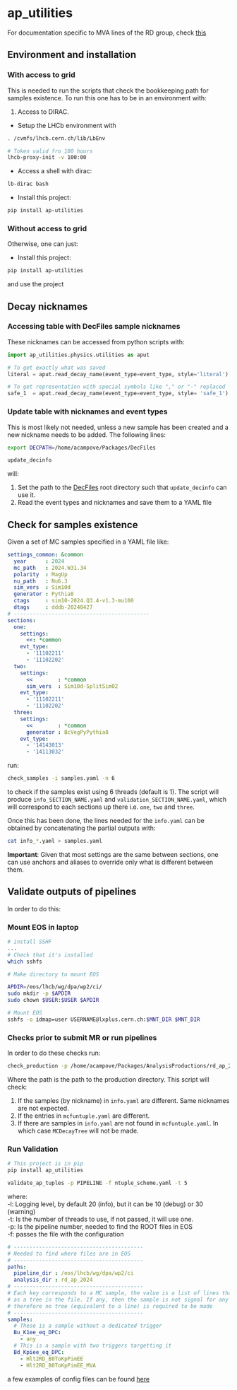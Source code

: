 # ap_utilities

For documentation specific to MVA lines of the RD group, check [this](doc/mva_lines.md)

## Environment and installation

### With access to grid

This is needed to run the scripts that check the bookkeeping path for samples existence.
To run this one has to be in an environment with:

1. Access to DIRAC.
- Setup the LHCb environment with
```bash
. /cvmfs/lhcb.cern.ch/lib/LbEnv 

# Token valid fro 100 hours
lhcb-proxy-init -v 100:00
```
- Access a shell with dirac:
```bash
lb-dirac bash
```
- Install this project:
```bash
pip install ap-utilities
```
### Without access to grid

Otherwise, one can just:

- Install this project:
```bash
pip install ap-utilities
````

and use the project

## Decay nicknames

### Accessing table with DecFiles sample nicknames

These nicknames can be accessed from python scripts with:

```python
import ap_utilities.physics.utilities as aput

# To get exactly what was saved
literal = aput.read_decay_name(event_type=event_type, style='literal')

# To get representation with special symbols like "," or "-" replaced
safe_1  = aput.read_decay_name(event_type=event_type, style= 'safe_1')
```

### Update table with nicknames and event types

This is most likely not needed, unless a new sample has been created and a new nickname needs to be added. The following lines:

```bash
export DECPATH=/home/acampove/Packages/DecFiles

update_decinfo
```

will:

1. Set the path to the [DecFiles](https://gitlab.cern.ch/lhcb-datapkg/Gen/DecFiles)
root directory such that `update_decinfo` can use it.
1. Read the event types and nicknames and save them to a YAML file

## Check for samples existence

Given a set of MC samples specified in a YAML file like:

```YAML
settings_common: &common
  year      : 2024
  mc_path   : 2024.W31.34
  polarity  : MagUp
  nu_path   : Nu6.3
  sim_vers  : Sim10d
  generator : Pythia8
  ctags     : sim10-2024.Q3.4-v1.3-mu100
  dtags     : dddb-20240427
# -------------------------------------------
sections:
  one:
    settings:
      <<: *common
    evt_type:
      - '11102211'
      - '11102202'
  two:
    settings:
      <<        : *common
      sim_vers  : Sim10d-SplitSim02
    evt_type:
      - '11102211'
      - '11102202'
  three:
    settings:
      <<        : *common
      generator : BcVegPyPythia8
    evt_type:
      - '14143013'
      - '14113032'
```

run:

```bash
check_samples -i samples.yaml -n 6
```

to check if the samples exist using 6 threads (default is 1). The script will produce 
`info_SECTION_NAME.yaml` and `validation_SECTION_NAME.yaml`, which will correspond to each sections up there
i.e. `one`, `two` and `three`. 

Once this has been done, the lines needed for the `info.yaml` can be obtained by concatenating the partial outputs with:

```bash
cat info_*.yaml > samples.yaml
```

**Important**: Given that most settings are the same between sections, one can use anchors and aliases to override
only what is different between them.


## Validate outputs of pipelines

In order to do this:

### Mount EOS in laptop

```bash
# install SSHF
...
# Check that it's installed
which sshfs

# Make directory to mount EOS

APDIR=/eos/lhcb/wg/dpa/wp2/ci/
sudo mkdir -p $APDIR
sudo chown $USER:$USER $APDIR 

# Mount EOS
sshfs -o idmap=user USERNAME@lxplus.cern.ch:$MNT_DIR $MNT_DIR
```

### Checks prior to submit MR or run pipelines

In order to do these checks run:

```bash
check_production -p /home/acampove/Packages/AnalysisProductions/rd_ap_2024
```

Where the path is the path to the production directory. This script will check:

1. If the samples (by nickname) in `info.yaml` are different. Same nicknames are not expected.
1. If the entries in `mcfuntuple.yaml` are different.
1. If there are samples in `info.yaml` are not found in `mcfuntuple.yaml`. In which case `MCDecayTree` will not be
made.

### Run Validation

```bash
# This project is in pip
pip install ap_utilities

validate_ap_tuples -p PIPELINE -f ntuple_scheme.yaml -t 5
```

where:   
-l: Logging level, by default 20 (info), but it can be 10 (debug) or 30 (warning)   
-t: Is the number of threads to use, if not passed, it will use one.   
-p: Is the pipeline number, needed to find the ROOT files in EOS   
-f: passes the file with the configuration   

```yaml
# -----------------------------------------
# Needed to find where files are in EOS
# -----------------------------------------
paths:
  pipeline_dir : /eos/lhcb/wg/dpa/wp2/ci
  analysis_dir : rd_ap_2024
# -----------------------------------------
# Each key corresponds to a MC sample, the value is a list of lines that must be found
# as a tree in the file. If any, then the sample is not signal for any of the HLT2 lines
# therefore no tree (equivalent to a line) is required to be made
# -----------------------------------------
samples:
  # These is a sample without a dedicated trigger
  Bu_K1ee_eq_DPC:
    - any 
  # This is a sample with two triggers targetting it
  Bd_Kpiee_eq_DPC:
    - Hlt2RD_B0ToKpPimEE
    - Hlt2RD_B0ToKpPimEE_MVA
```

a few examples of config files can be found [here](https://github.com/acampove/config_files/tree/main/ap_utilities/validate_ap)
